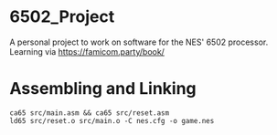 # 6502_Project
A personal project to work on software for the NES' 6502 processor. Learning via https://famicom.party/book/

# Assembling and Linking
`ca65 src/main.asm && ca65 src/reset.asm`  <br />
`ld65 src/reset.o src/main.o -C nes.cfg -o game.nes`  <br />
